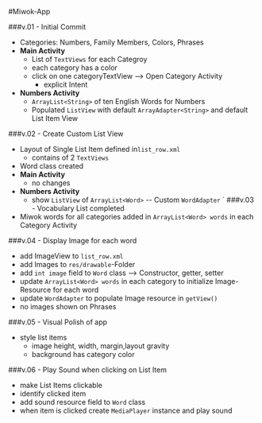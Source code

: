 #Miwok-App

###v.01 - Initial Commit
* Categories: Numbers, Family Members, Colors, Phrases
* **Main Activity**
    * List of `TextViews` for each Categroy
    * each category has a color
    * click on one categoryTextView --> Open Category Activity
        + explicit Intent
* **Numbers Activity**
    * `ArrayList<String>` of ten English Words for Numbers
    * Populated `ListView` with default `ArrayAdapter<String>` and default List Item View

###v.02 - Create Custom List View
* Layout of Single List Item defined in`list_row.xml`
    * contains of 2 `TextViews`
* Word class created
* **Main Activity**
    * no changes
* **Numbers Activity**
    * show `ListView` of `ArrayList<Word>` -- Custom `WordAdapter`
    `
###v.03 - Vocabulary List completed
* Miwok words for all categories added in `ArrayList<Word> words` in each Category Activity

###v.04 - Display Image for each word
* add ImageView to `list_row.xml`
* add Images to `res/drawable`-Folder
* add `int image` field to `Word` class --> Constructor, getter, setter
* update `ArrayList<Word> words` in each category to initialize Image-Resource for each word
* update `WordAdapter` to populate Image resource in `getView()`
* no images shown on Phrases

###v.05 - Visual Polish of app
* style list items
    * image height, width, margin,layout gravity
    * background has category color

###v.06 - Play Sound when clicking on List Item
- make List Items clickable
- identify clicked item
- add sound resource field to `Word` class
- when item is clicked create `MediaPlayer` instance and play sound